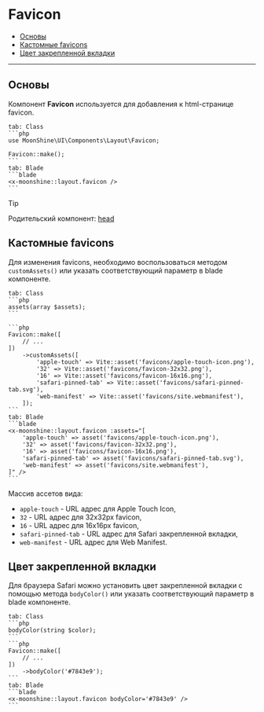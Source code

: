 # Favicon

- [Основы](#basics)
- [Кастомные favicons](#assets)
- [Цвет закрепленной вкладки](#color)

---

<a name="basics"></a>
## Основы

Компонент **Favicon** используется для добавления к html-странице favicon.

~~~tabs
tab: Class
```php
use MoonShine\UI\Components\Layout\Favicon;

Favicon::make();
```
tab: Blade
```blade
<x-moonshine::layout.favicon />
```
~~~

> [!TIP]
> Родительский компонент: [head](/docs/{{version}}/components/head)

<a name="assets"></a>
## Кастомные favicons

Для изменения favicons, необходимо воспользоваться методом `customAssets()` или указать соответствующий параметр в blade компоненте.

~~~tabs
tab: Class
```php
assets(array $assets);
```

```php
Favicon::make([
    // ...
])
    ->customAssets([
        'apple-touch' => Vite::asset('favicons/apple-touch-icon.png'),
        '32' => Vite::asset('favicons/favicon-32x32.png'),
        '16' => Vite::asset('favicons/favicon-16x16.png'),
        'safari-pinned-tab' => Vite::asset('favicons/safari-pinned-tab.svg'),
        'web-manifest' => Vite::asset('favicons/site.webmanifest'),
    ]);
```
tab: Blade
```blade
<x-moonshine::layout.favicon :assets="[
    'apple-touch' => asset('favicons/apple-touch-icon.png'),
    '32' => asset('favicons/favicon-32x32.png'),
    '16' => asset('favicons/favicon-16x16.png'),
    'safari-pinned-tab' => asset('favicons/safari-pinned-tab.svg'),
    'web-manifest' => asset('favicons/site.webmanifest'),
]" />
```
~~~

Массив ассетов вида:
- `apple-touch` - URL адрес для Apple Touch Icon,
- `32` - URL адрес для 32x32px favicon,
- `16` - URL адрес для 16x16px favicon,
- `safari-pinned-tab` - URL адрес для Safari закрепленной вкладки,
- `web-manifest` - URL адрес для Web Manifest.

<a name="color"></a>
## Цвет закрепленной вкладки

Для браузера Safari можно установить цвет закрепленной вкладки с помощью метода `bodyColor()` или указать соответствующий параметр в blade компоненте.

~~~tabs
tab: Class
```php
bodyColor(string $color);
```
```php
Favicon::make([
    // ...
])
    ->bodyColor('#7843e9');
```
tab: Blade
```blade
<x-moonshine::layout.favicon bodyColor='#7843e9' />
```
~~~
